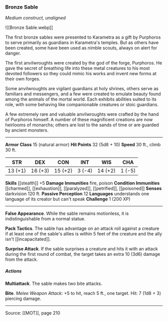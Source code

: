 ### Bronze Sable
_Medium construct, unaligned_

![[Bronze Sable.webp]]

The first bronze sables were presented to Karametra as a gift by Purphoros to serve primarily as guardians in Karametra's temples. But as others have been created, some have been used as nimble scouts, always on alert for danger.

The first anvilwroughts were created by the god of the forge, Purphoros. He gave the secret of breathing life into these metal creatures to his most devoted followers so they could mimic his works and invent new forms at their own forges.

Some anvilwroughts are vigilant guardians at holy shrines, others serve as familiars and messengers, and a few were created to emulate beauty found among the animals of the mortal world. Each exhibits abilities suited to its role, with some behaving like companionable creatures or stoic guardians.

A few extremely rare and valuable anvilwroughts were crafted by the hand of Purphoros himself. A number of these magnificent creations are now heirlooms of monarchs; others are lost to the sands of time or are guarded by ancient monsters.




---

**Armor Class** 15 (natural armor)
**Hit Points** 32 (5d8 + 10)
**Speed** 30 ft., climb 30 ft.

| STR     | DEX     | CON     | INT     | WIS     | CHA     |
|---------|---------|---------|---------|---------|---------|
| 13 (+1) | 16 (+3) | 15 (+2) | 3 (-4) | 14 (+2) | 1 (-5) |

**Skills** [[stealth]] +5
**Damage Immunities** fire, poison
**Condition Immunities** [[charmed]], [[exhaustion]], [[paralyzed]], [[petrified]], [[poisoned]]
**Senses** darkvision 120 ft.
**Passive Perception** 12
**Languages** understands one language of its creator but can't speak
**Challenge** 1 (200 XP)

---

**False Appearance**. While the sable remains motionless, it is indistinguishable from a normal statue.

**Pack Tactics**. The sable has advantage on an attack roll against a creature if at least one of the sable's allies is within 5 feet of the creature and the ally isn't [[incapacitated]].

**Surprise Attack**. If the sable surprises a creature and hits it with an attack during the first round of combat, the target takes an extra 10 (3d6) damage from the attack.

##### Actions
**Multiattack**. The sable makes two bite attacks.

**Bite**. _Melee Weapon Attack:_ +5 to hit, reach 5 ft., one target. Hit: 7 (1d8 + 3) piercing damage.


---

Source: [[MOT]], page 210